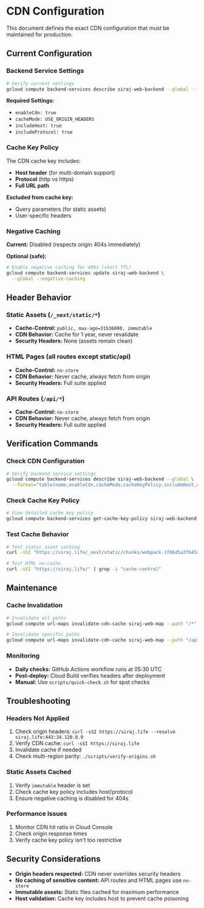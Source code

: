 # CDN Configuration

This document defines the exact CDN configuration that must be maintained for production.

## Current Configuration

### Backend Service Settings

```bash
# Verify current settings
gcloud compute backend-services describe siraj-web-backend --global --format="value(enableCdn,cacheMode,cacheKeyPolicy.includeHost,cacheKeyPolicy.includeProtocol)"
```

**Required Settings:**
- `enableCdn: true`
- `cacheMode: USE_ORIGIN_HEADERS`
- `includeHost: true`
- `includeProtocol: true`

### Cache Key Policy

The CDN cache key includes:
- **Host header** (for multi-domain support)
- **Protocol** (http vs https)
- **Full URL path**

**Excluded from cache key:**
- Query parameters (for static assets)
- User-specific headers

### Negative Caching

**Current:** Disabled (respects origin 404s immediately)

**Optional (safe):**
```bash
# Enable negative caching for 404s (short TTL)
gcloud compute backend-services update siraj-web-backend \
  --global --negative-caching
```

## Header Behavior

### Static Assets (`/_next/static/*`)
- **Cache-Control:** `public, max-age=31536000, immutable`
- **CDN Behavior:** Cache for 1 year, never revalidate
- **Security Headers:** None (assets remain clean)

### HTML Pages (all routes except static/api)
- **Cache-Control:** `no-store`
- **CDN Behavior:** Never cache, always fetch from origin
- **Security Headers:** Full suite applied

### API Routes (`/api/*`)
- **Cache-Control:** `no-store`
- **CDN Behavior:** Never cache, always fetch from origin
- **Security Headers:** Full suite applied

## Verification Commands

### Check CDN Configuration
```bash
# Verify backend service settings
gcloud compute backend-services describe siraj-web-backend --global \
  --format="table(name,enableCdn,cacheMode,cacheKeyPolicy.includeHost,cacheKeyPolicy.includeProtocol)"
```

### Check Cache Key Policy
```bash
# View detailed cache key policy
gcloud compute backend-services get-cache-key-policy siraj-web-backend --global
```

### Test Cache Behavior
```bash
# Test static asset caching
curl -sSI "https://siraj.life/_next/static/chunks/webpack-1f86d5a3fb45aa80.js" | grep -i "cache-control\|age\|etag"

# Test HTML no-cache
curl -sSI "https://siraj.life/" | grep -i "cache-control"
```

## Maintenance

### Cache Invalidation
```bash
# Invalidate all paths
gcloud compute url-maps invalidate-cdn-cache siraj-web-map --path "/*" --quiet

# Invalidate specific paths
gcloud compute url-maps invalidate-cdn-cache siraj-web-map --path "/api/*" --quiet
```

### Monitoring
- **Daily checks:** GitHub Actions workflow runs at 05:30 UTC
- **Post-deploy:** Cloud Build verifies headers after deployment
- **Manual:** Use `scripts/quick-check.sh` for spot checks

## Troubleshooting

### Headers Not Applied
1. Check origin headers: `curl -sSI https://siraj.life --resolve siraj.life:443:34.120.0.0`
2. Verify CDN cache: `curl -sSI https://siraj.life`
3. Invalidate cache if needed
4. Check multi-region parity: `./scripts/verify-origins.sh`

### Static Assets Cached
1. Verify `immutable` header is set
2. Check cache key policy includes host/protocol
3. Ensure negative caching is disabled for 404s

### Performance Issues
1. Monitor CDN hit ratio in Cloud Console
2. Check origin response times
3. Verify cache key policy isn't too restrictive

## Security Considerations

- **Origin headers respected:** CDN never overrides security headers
- **No caching of sensitive content:** API routes and HTML pages use `no-store`
- **Immutable assets:** Static files cached for maximum performance
- **Host validation:** Cache key includes host to prevent cache poisoning
